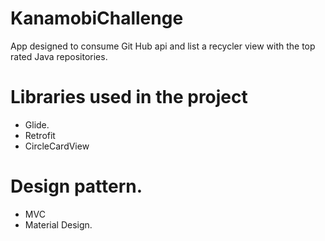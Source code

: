 # KanamobiChallenge
App designed to consume Git Hub api and list a recycler view with the top rated Java repositories.

# Libraries used in the project

* Glide. 
* Retrofit
* CircleCardView


# Design pattern. 

* MVC
* Material Design. 



